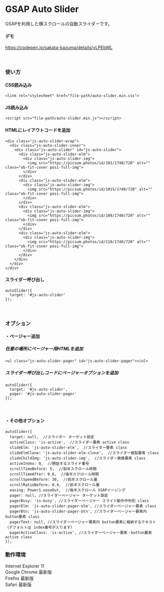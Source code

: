 # GSAP Auto Slider
GSAPを利用した横スクロールの自動スライダーです。

#### デモ
https://codepen.io/sakata-kazuma/details/yLPEbWL

　  

### 使い方
#### CSS読み込み
```
<link rel="stylesheet" href="file-path/auto-slider.min.css">
```
  

#### JS読み込み
```
<script src="file-path/auto-slider.min.js"></script>
```

#### HTMLにレイアウトコードを追加
```
<div class="js-auto-slider-wrap">
  <div class="js-auto-slider-inner">
    <div class="js-auto-slider" id="js-auto-slider">
      <div class="js-auto-slider-elm">
        <div class="js-auto-slider-img">
          <img src="https://picsum.photos/id/101/1740/720" alt="" class="ob-fit-cover posi-full-img">
        </div>
      </div>
      <div class="js-auto-slider-elm">
        <div class="js-auto-slider-img">
          <img src="https://picsum.photos/id/1015/1740/720" alt="" class="ob-fit-cover posi-full-img">
        </div>
      </div>
      <div class="js-auto-slider-elm">
        <div class="js-auto-slider-img">
          <img src="https://picsum.photos/id/109/1740/720" alt="" class="ob-fit-cover posi-full-img">
        </div>
      </div>
      <div class="js-auto-slider-elm">
        <div class="js-auto-slider-img">
          <img src="https://picsum.photos/id/110/1740/720" alt="" class="ob-fit-cover posi-full-img">
        </div>
      </div>
    </div>
  </div>
</div>
```

#### スライダー呼び出し
```
autoSlider({
  target: '#js-auto-slider'
});
```

　  


### オプション
#### ・ページャー追加
##### 任意の場所にページャー用HTMLを追加
```
<ul class="js-auto-slider-pager" id="js-auto-slider-pager"></ul>
```

##### スライダー呼び出しコードにページャーオプションを追加
```
autoSlider({
  target: '#js-auto-slider',
  pager: '#js-auto-slider-pager'
});
```

　  

#### ・その他オプション
```
autoSlider({
  target: null,  //スライダー ターゲット設定
  activeClass: 'is-active',  //スライダー要素 active class
  slideElm: 'js-auto-slider-elm',  //スライダー要素 class
  slideElmClone: 'js-auto-slider-elm-clone',  //スライダー複製要素 class
  slideChildImg: 'js-auto-slider-img',  //スライダー画像要素 class
  activeIndex: 0,  //開始するスライド番号
  scrollTimeBefore: 5,  //前半スクロール時間
  scrollTimeAfter: 0.6,  //後半スクロール時間
  scrollSpeedBefore: 30,  //前半スクロール量
  scrollRatioBefore: 0.4,  //前半スクロール量
  easing: Power1.easeOut,  //後半スクロール GSAPイージング
  pager: null, //スライダーページャー ターゲット設定
  pagerBusy: 'is-busy', //スライダーページャー スライド動作中判別 class
  pagerElm: 'js-auto-slider-pager-elm', //スライダーページャー要素 class
  pagerBtn: 'js-auto-slider-pager-btn', //スライダーページャー要素内 button要素 class
  pagerText: null, //スライダーページャー要素内 button要素に格納するテキスト（デフォルトは index番号が入ります）
  pagerActiveClass: 'is-active', //スライダーページャー要素・button要素 active class
});
```

### 動作環境
Internet Explorer 11  
Google Chrome 最新版  
Firefox 最新版  
Safari 最新版
